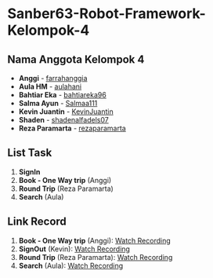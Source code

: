 # Sanber63-Robot-Framework-Kelompok-4

## Nama Anggota Kelompok 4
- **Anggi** - [farrahanggia](https://github.com/farrahanggia)
- **Aula HM** - [aulahani](https://github.com/aulahani)
- **Bahtiar Eka** - [bahtiareka96](https://github.com/bahtiareka96)
- **Salma Ayun** - [Salmaa111](https://github.com/Salmaa111)
- **Kevin Juantin** - [KevinJuantin](https://github.com/KevinJuantin)
- **Shaden** - [shadenalfadels07](https://github.com/shadenalfadels07)
- **Reza Paramarta** - [rezaparamarta](https://github.com/rezaparamarta)

## List Task
1. **SignIn**
2. **Book - One Way trip** (Anggi)
3. **Round Trip** (Reza Paramarta)
4. **Search** (Aula)

## Link Record
1. **Book - One Way trip** (Anggi): [Watch Recording](https://drive.google.com/file/d/1iD8x0oUIhLlw32MI9rXy7cST5BjCVrAK/view?usp=sharing)
2. **SignOut** (Kevin): [Watch Recording](https://drive.google.com/file/d/18J0TPzPDFK8c8cWNJcWX9aQ0llGtepzn/view?usp=sharing)
3. **Round Trip** (Reza Paramarta): [Watch Recording](https://drive.google.com/file/d/1pKXLwqWKGd4RCqK6NM3L2YXS14OCTIt9/view?usp=sharing)
4. **Search** (Aula): [Watch Recording](https://drive.google.com/drive/folders/1YC94DNrr68CK4H6TLmnL-oY1-TQRI6A8?usp=sharing)
